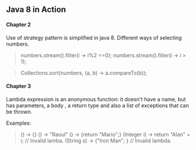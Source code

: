 ## Java 8 in Action

#### Chapter 2

Use of strategy pattern is simplified in java 8.
Different ways of selecting numbers.

> numbers.stream().filter(i -> i%2 ==0);
> numbers.stream().filter(i -> i > 1);


> Collections.sort(numbers, (a, b) -> a.compareTo(b));


#### Chapter 3

Lambda expression is an anonymous function: it doesn't have a name, but has parameters, a body , a return type and also a list of exceptions that can be thrown.

Examples:

> () -> {}
> () -> "Raoul"
> () -> {return "Mario";}
> (Integer i) -> return "Alan" + i; // Invalid lamba. 
> (String s) -> {"Iron Man"; }   // Invalid lambda.